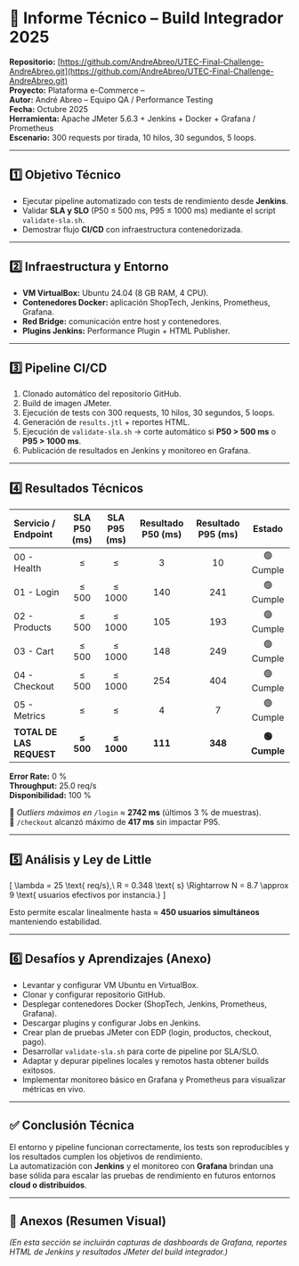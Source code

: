 # 🧩 Informe Técnico – Build Integrador 2025

**Repositorio:** [https://github.com/AndreAbreo/UTEC-Final-Challenge-AndreAbreo.git](https://github.com/AndreAbreo/UTEC-Final-Challenge-AndreAbreo.git)  
**Proyecto:** Plataforma e-Commerce –  
**Autor:** André Abreo – Equipo QA / Performance Testing  
**Fecha:** Octubre 2025  
**Herramienta:** Apache JMeter 5.6.3 + Jenkins + Docker + Grafana / Prometheus  
**Escenario:** 300 requests por tirada, 10 hilos, 30 segundos, 5 loops.  

---

## 1️⃣ Objetivo Técnico

- Ejecutar pipeline automatizado con tests de rendimiento desde **Jenkins**.  
- Validar **SLA y SLO** (P50 ≤ 500 ms, P95 ≤ 1000 ms) mediante el script `validate-sla.sh`.  
- Demostrar flujo **CI/CD** con infraestructura contenedorizada.  

---

## 2️⃣ Infraestructura y Entorno

- **VM VirtualBox:** Ubuntu 24.04 (8 GB RAM, 4 CPU).  
- **Contenedores Docker:** aplicación ShopTech, Jenkins, Prometheus, Grafana.  
- **Red Bridge:** comunicación entre host y contenedores.  
- **Plugins Jenkins:** Performance Plugin + HTML Publisher.  

---

## 3️⃣ Pipeline CI/CD

1. Clonado automático del repositorio GitHub.  
2. Build de imagen JMeter.  
3. Ejecución de tests con 300 requests, 10 hilos, 30 segundos, 5 loops.  
4. Generación de `results.jtl` + reportes HTML.  
5. Ejecución de `validate-sla.sh` → corte automático si **P50 > 500 ms** o **P95 > 1000 ms**.  
6. Publicación de resultados en Jenkins y monitoreo en Grafana.  

---

## 4️⃣ Resultados Técnicos

| Servicio / Endpoint | SLA P50 (ms) | SLA P95 (ms) | Resultado P50 (ms) | Resultado P95 (ms) | Estado |
|:--------------------|:------------:|:------------:|:------------------:|:------------------:|:------:|
| 00 - Health | ≤ | ≤ | 3 | 10 | 🟢 Cumple |
| 01 - Login | ≤ 500 | ≤ 1000 | 140 | 241 | 🟢 Cumple |
| 02 - Products | ≤ 500 | ≤ 1000 | 105 | 193 | 🟢 Cumple |
| 03 - Cart | ≤ 500 | ≤ 1000 | 148 | 249 | 🟢 Cumple |
| 04 - Checkout | ≤ 500 | ≤ 1000 | 254 | 404 | 🟢 Cumple |
| 05 - Metrics | ≤ | ≤ | 4 | 7 | 🟢 Cumple |
| **TOTAL DE LAS REQUEST** | **≤ 500** | **≤ 1000** | **111** | **348** | **🟢 Cumple** |

**Error Rate:** 0 %  
**Throughput:** 25.0 req/s  
**Disponibilidad:** 100 %

🔹 *Outliers máximos en* `/login` ≈ **2742 ms** (últimos 3 % de muestras).  
🔹 `/checkout` alcanzó máximo de **417 ms** sin impactar P95.  

---

## 5️⃣ Análisis y Ley de Little

\[
\lambda = 25 \text{ req/s},\ R = 0.348 \text{ s} \Rightarrow N = 8.7 \approx 9 \text{ usuarios efectivos por instancia.}
\]

Esto permite escalar linealmente hasta ≈ **450 usuarios simultáneos** manteniendo estabilidad.  

---

## 6️⃣ Desafíos y Aprendizajes (Anexo)

- Levantar y configurar VM Ubuntu en VirtualBox.  
- Clonar y configurar repositorio GitHub.  
- Desplegar contenedores Docker (ShopTech, Jenkins, Prometheus, Grafana).  
- Descargar plugins y configurar Jobs en Jenkins.  
- Crear plan de pruebas JMeter con EDP (login, productos, checkout, pago).  
- Desarrollar `validate-sla.sh` para corte de pipeline por SLA/SLO.  
- Adaptar y depurar pipelines locales y remotos hasta obtener builds exitosos.  
- Implementar monitoreo básico en Grafana y Prometheus para visualizar métricas en vivo.  

---

## ✅ Conclusión Técnica

El entorno y pipeline funcionan correctamente, los tests son reproducibles y los resultados cumplen los objetivos de rendimiento.  
La automatización con **Jenkins** y el monitoreo con **Grafana** brindan una base sólida para escalar las pruebas de rendimiento en futuros entornos **cloud o distribuidos**.  

---

## 📎 Anexos (Resumen Visual)

*(En esta sección se incluirán capturas de dashboards de Grafana, reportes HTML de Jenkins y resultados JMeter del build integrador.)*
